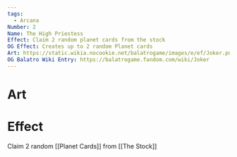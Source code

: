 ```yaml
---
tags:
  - Arcana
Number: 2
Name: The High Priestess
Effect: Claim 2 random planet cards from the stock
OG Effect: Creates up to 2 random Planet cards
Art: https://static.wikia.nocookie.net/balatrogame/images/e/ef/Joker.png/revision/latest?cb=20230925003651
OG Balatro Wiki Entry: https://balatrogame.fandom.com/wiki/Joker
---
```

# Art
# Effect
Claim 2 random [[Planet Cards]] from [[The Stock]]